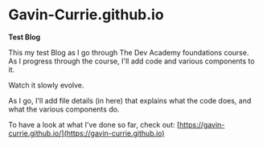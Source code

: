 # Gavin-Currie.github.io

**Test Blog**

This my test Blog as I go through The Dev Academy foundations course.    
As I progress through the course, I'll add code and various components to it.    

Watch it slowly evolve.    

As I go, I'll add file details (in here) that explains what the code does, and what the various components do.

To have a look at what I've done so far, check out: [https://gavin-currie.github.io/](https://gavin-currie.github.io)
